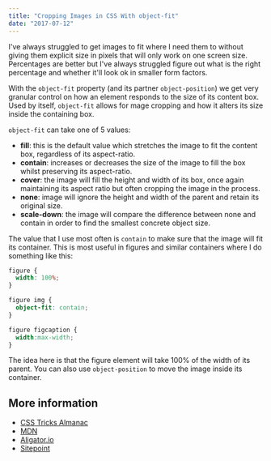 ```yaml
---
title: "Cropping Images in CSS With object-fit"
date: "2017-07-12"
---
```


I've always struggled to get images to fit where I need them to without giving them explicit size in pixels that will only work on one screen size. Percentages are better but I've always struggled figure out what is the right percentage and whether it'll look ok in smaller form factors.

With the `object-fit` property (and its partner `object-position`) we get very granular control on how an element responds to the size of its content box. Used by itself, `object-fit` allows for mage cropping and how it alters its size inside the containing box.

`object-fit` can take one of 5 values:

- **fill**: this is the default value which stretches the image to fit the content box, regardless of its aspect-ratio.
- **contain**: increases or decreases the size of the image to fill the box whilst preserving its aspect-ratio.
- **cover**: the image will fill the height and width of its box, once again maintaining its aspect ratio but often cropping the image in the process.
- **none**: image will ignore the height and width of the parent and retain its original size.
- **scale-down**: the image will compare the difference between none and contain in order to find the smallest concrete object size.

The value that I use most often is `contain` to make sure that the image will fit its container. This is most useful in figures and similar containers where I do something like this:

```css
figure {
  width: 100%;
}

figure img {
  object-fit: contain;
}

figure figcaption {
  width:max-width;
}
```

The idea here is that the figure element will take 100% of the width of its parent. You can also use `object-position` to move the image inside its container.

## More information

- [CSS Tricks Almanac](https://css-tricks.com/almanac/properties/o/object-fit/)
- [MDN](https://developer.mozilla.org/en-US/docs/Web/CSS/object-fit)
- [Aligator.io](https://alligator.io/css/cropping-images-object-fit/)
- [Sitepoint](https://www.sitepoint.com/using-css-object-fit-object-position-properties/)
